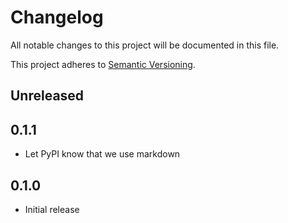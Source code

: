 # Changelog
All notable changes to this project will be documented in this file.

This project adheres to [Semantic Versioning](https://semver.org/spec/v2.0.0.html).

## Unreleased

## 0.1.1
- Let PyPI know that we use markdown

## 0.1.0
- Initial release

